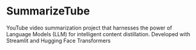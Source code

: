 # SummarizeTube
 YouTube video summarization project that harnesses the power of Language Models (LLM) for intelligent content distillation. Developed with Streamlit and Hugging Face Transformers
